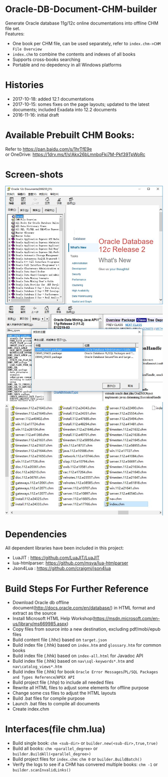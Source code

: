 # Oracle-DB-Document-CHM-builder
Generate Oracle database 11g/12c online documentations into offline CHM file set. 
<br/>Features:
* One book per CHM file, can be used separately, refer to `index.chm->CHM File Overview`
* `index.chm` to combine the contents and indexes of all books
* Supports cross-books searching
* Portable and no depedency in all Windows platforms

# Histories
* 2017-10-18: added 12.1 documentations 
* 2017-10-15: somes fixes on the page layouts; updated to the latest documents; included Exadata into 12.2 documents 
* 2016-11-16: initial draft

# Available Prebuilt CHM Books:
Refer to https://pan.baidu.com/s/1hrTfE9e <br/> or OneDrive: https://1drv.ms/f/s!Akx26bLmnboFki7M-Pkf39TpWoRc


# Screen-shots
![startup](img/default.jpg)<br/>
![search](img/index.jpg)<br/>
![files](img/filelist.jpg)<br/>

# Dependencies
All dependent libraries have been included in this project:
* LuaJIT        : https://github.com/LuaJIT/LuaJIT
* lua-htmlparser: https://github.com/msva/lua-htmlparser
* Json4Lua      : https://github.com/craigmj/json4lua

# Build Steps For Further Reference
* Download Oracle db offline document(http://docs.oracle.com/en/database/) in HTML format and extract as the source
* Install Microsoft HTML Help Workshop(https://msdn.microsoft.com/en-us/library/ms669985.aspx)
* Copy files from source into a new destination, excluding pdf/mobi/epub files
* Build content file (.hhc) based on `target.json`
* Build index file (.hhk) based on `index.htm` and `glossary.htm` for common books
* Build index file (.hhk) based on `index-all.html` for Javadoc API
* Build index file (.hhk) based on `nav\sql-keywords*.htm` and `nav\catalog_views*.htm`
* Build index file (.hhk) for book `Oracle Error Messages`/`PL/SQL Packages and Types Reference`/`APEX API`
* Build project file (.hhp) to include all needed files
* Rewrite all HTML files to adjust some elements for offline purpose
* Change some css files to adjust the HTML layouts
* Build .bat files for compile purpose
* Launch .bat files to compile all documents
* Create index.chm 

# Interfaces(file chm.lua)
* Build single book: `chm <sub-dir>` or `builder.new(<sub-dir>,true,true)`
* Build all books:   `chm <parallel_degree>` or `builder.BuildAll(<parallel_degree>)`
* Build project files for `index.chm`: `chm 0` or  `builder.BuildBatch()`
* Verify the logs to see if a CHM has convered multiple books: `chm -1` or `builder.scanInvalidLinks()`